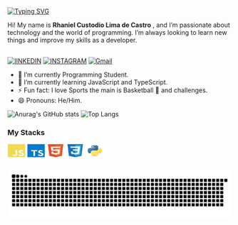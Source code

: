 ## <div align="center">
  <a href="https://git.io/typing-svg">
    <img src="https://readme-typing-svg.demolab.com?font=Fira+Code&weight=500&size=22&pause=1000&color=08f598&center=true&vCenter=true&random=false&width=524&lines=%E2%8A%B9+Welcome+to+my+profile!+%CB%99%E1%B5%95%CB%99+%E2%8A%B9+" alt="Typing SVG">
  </a>
</div>

  <p>Hi! My name is <strong>Rhaniel Custodio Lima de Castro</strong> , and I’m passionate about technology and the world of programming. I’m always looking to learn new things and improve my skills as a developer.</p>

   ##

   [![lINKEDIN](https://img.shields.io/badge/LinkedIn-0077B5?style=for-the-badge&logo=linkedin&logoColor=white)](https://www.linkedin.com/in/www.linkedin.com/in/RhanielLIma)
[![INSTAGRAM](https://img.shields.io/badge/Instagram-E4405F?style=for-the-badge&logo=instagram&logoColor=white)](https://www.instagram.com/_RhanielLima__ferreira?igsh=MTVweHgyM2p1Ym1wcA%3D%3D&utm_source=qr)
[![Gmail](https://img.shields.io/badge/Gmail-D14836?style=for-the-badge&logo=gmail&logoColor=white)](mailto:custodiorhaniel8@gmail.com?subject=Contato%20via%20GitHub)



- 🔭 I’m currently Programming Student.
- 🌱 I’m currently learning JavaScript and TypeScript.
- ⚡ Fun fact: I love Sports the main is Basketball 🏀 and challenges.
- 😄 Pronouns: He/Him.

 
![Anurag's GitHub stats](https://github-readme-stats.vercel.app/api?username=RhanieLima&show_icons=true&theme=chartreuse-dark)
![Top Langs](https://github-readme-stats.vercel.app/api/top-langs/?username=RhanieLima&layout=compact&theme=chartreuse-dark)


<h3 align="left">My Stacks </h3>
<div style="display: inline_block">
  <img align="center" alt="Rhani-Js" height="30" width="40" src="https://raw.githubusercontent.com/devicons/devicon/master/icons/javascript/javascript-plain.svg">
  <img align="center" alt="Rhani-Ts" height="30" width="40" src="https://raw.githubusercontent.com/devicons/devicon/master/icons/typescript/typescript-plain.svg">
  <img align="center" alt="Rhani-HTML" height="30" width="40" src="https://raw.githubusercontent.com/devicons/devicon/master/icons/html5/html5-original.svg">
  <img align="center" alt="Rhani-CSS" height="30" width="40" src="https://raw.githubusercontent.com/devicons/devicon/master/icons/css3/css3-original.svg">
  <img align="center" alt="Rhani-Python" height="30" width="40" src="https://raw.githubusercontent.com/devicons/devicon/master/icons/python/python-original.svg">
</div>

##

<picture align="center">
  <source media="(prefers-color-scheme: dark)" srcset="https://raw.githubusercontent.com/RhanieLIma/RhanieLIma/output/github-contribution-grid-snake-dark.svg">
  <source media="(prefers-color-scheme: light)" srcset="https://raw.githubusercontent.com/RhanieLIma/RhanieLIma/output/github-contribution-grid-snake-dark.svg">
  <img align="center" alt="github contribution grid snake animation" src="https://raw.githubusercontent.com/RhanieLIma/RhanieLIma/output/github-contribution-grid-snake.svg">
</picture>

  

